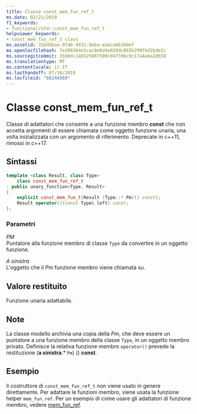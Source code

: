 ```yaml
---
title: Classe const_mem_fun_ref_t
ms.date: 02/21/2019
f1_keywords:
- functional/std::const_mem_fun_ref_t
helpviewer_keywords:
- const_mem_fun_ref_t class
ms.assetid: 316ddbaa-9f46-4931-8eba-ea4ca66360ef
ms.openlocfilehash: 7e208364e2cac0e0d4e020dc865b299fbd2bde2c
ms.sourcegitcommit: 3590dc146525807500c0477d6c9c17a4a8a2d658
ms.translationtype: MT
ms.contentlocale: it-IT
ms.lasthandoff: 07/16/2019
ms.locfileid: "68244569"
---
```

# <a name="constmemfunreft-class"></a>Classe const_mem_fun_ref_t

Classe di adattatori che consente a una funzione membro **const** che non accetta argomenti di essere chiamata come oggetto funzione unaria, una volta inizializzata con un argomento di riferimento. Deprecate in c++11, rimossi in c++17.

## <a name="syntax"></a>Sintassi

```cpp
template <class Result, class Type>
    class const_mem_fun_ref_t
: public unary_function<Type, Result>
{
    explicit const_mem_fun_t(Result (Type::* Pm)() const);
    Result operator()(const Type& left) const;
};
```

### <a name="parameters"></a>Parametri

*PM*\
Puntatore alla funzione membro di classe `Type` da convertire in un oggetto funzione.

*A sinistra*\
L'oggetto che il *Pm* funzione membro viene chiamata su.

## <a name="return-value"></a>Valore restituito

Funzione unaria adattabile.

## <a name="remarks"></a>Note

La classe modello archivia una copia della *Pm*, che deve essere un puntatore a una funzione membro della classe `Type`, in un oggetto membro privato. Definisce la relativa funzione membro `operator()` prevede la restituzione (**a sinistra**.\* `Pm`) () **const**.

## <a name="example"></a>Esempio

Il costruttore di `const_mem_fun_ref_t` non viene usato in genere direttamente. Per adattare le funzioni membro, viene usata la funzione helper `mem_fun_ref`. Per un esempio di come usare gli adattatori di funzione membro, vedere [mem_fun_ref](../standard-library/functional-functions.md#mem_fun_ref).
